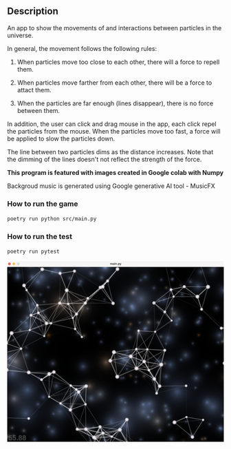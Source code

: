 ## Description

An app to show the movements of and interactions between particles in the universe.  

In general, the movement follows the following rules:

1. When particles move too close to each other, there will a force to repell them.

2. When particles move farther from each other, there will be a force to attact them.

3. When the particles are far enough (lines disappear), there is no force between them. 

In addition, the user can click and drag mouse in the app, each click repel the particles from the mouse. When the particles move too fast, a force will be applied to slow the particles down. 

The line between two particles dims as the distance increases. Note that the dimming of the lines doesn't not reflect the strength of the force. 

**This program is featured with images created in Google colab with Numpy**

 Backgroud music is generated using Google generative AI tool - MusicFX

### How to run the game
```bash
poetry run python src/main.py
```

### How to run the test
``` bash
poetry run pytest
```

![Example Image](./images/window.png)